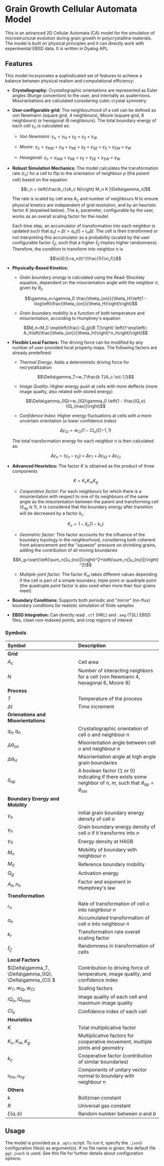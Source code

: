 # Grain Growth Cellular Automata Model

This is an advanced 2D Cellular Automata (CA) model for the simulation of microstructural evolution during grain growth in polycrystalline materials. The model is built on physical principles and it can directly work with experimental EBSD data. It is written in Dyalog APL.

## Features

This model incorporates a sophisticated set of features to achieve a balance between physical realism and computational efficiency:

* **Crystallography:** Crystallographic orientations are represented as Euler angles (Bunge convention) to the user, and internally as quaternions. Misorientations are calculated considering cubic crystal symmetry

* **User configurable grid:** The neighbourhood of a cell can be defined as von Newmann (square grid, 4 neighbours), Moore (square grid, 8 neighbours) or hexagonal (6 neighbours). The total boundary energy of each cell $\gamma_o$ is calculated as:

    * *Von Newmann:* $\gamma_o=\gamma_N+\gamma_E+\gamma_S+\gamma_W$

    * *Moore:* $\gamma_o=\gamma_{NW}+\gamma_N+\gamma_{NE}+\gamma_E+\gamma_{SE}+\gamma_S+\gamma_{SW}+\gamma_W$

    * *Hexagonal:* $\gamma_o=\gamma_{NW}+\gamma_{NE}+\gamma_E+\gamma_{SE}+\gamma_{SW}+\gamma_W$

* **Robust Simulation Mechanics:** The model calculates the transformation rate ($r_n$) for a cell to flip to the orientation of neighbour $p$ (the *parent* cell) based on the equation

    $$r_n = \left(\frac{k_r}{A_c N}\right) M_n K |\Delta\gamma_n|$$

    The rate is scaled by cell area $A_c$ and number of neighbours $N$ to ensure physical kinetics are independent of grid resolution, and by an heuristic factor $K$ (expained below). The $k_r$ parameter, configurable by the user, works as an overall scaling factor for the model.
    
    Each time step, an accumulator of transformation into each neighbor is updated such that $a_n{t+\Delta t}=a_n(t) + r_n \Delta t$. The cell is then transformed or not interpreting this accumulator as a probability (scaled by the user configurable factor $\xi_f$, such that a higher $\xi_f$ implies higher randomness). Therefore, the condition to transform into neighbor $n$ is
    
    $$\xi(0,1)<a_n(t)^{\frac{1}{\xi_f}}$$
    
* **Physically-Based Kinetics:**

    * *Grain boundary energy* is calculated using the Read-Shockley equation, dependent on the misorientation angle with the neighbor $n$, given by $\theta_n$
    
    $$\gamma_n=\gamma_0 \frac{\theta_{on}}{\theta_H}\left(1 - \log\left(\frac{\theta_{on}}{\theta_H}\right)\right)$$

    * *Grain boundary mobility* is a function of both temperature and misorientation, according to Humphrey's equation
    
    $$M_n=M_0 \exp\left(\frac{-Q_g}{R T}\right) \left(1-\exp\left(-A_h\left(\frac{\theta_{on}}{\theta_H}\right)^n_h\right)\right)$$
    
* **Flexible Local Factors:** The driving force can be modified by any number of user-provided local property maps. The following factors are already predefined:

    * *Thermal Energy:* Adds a deterministic driving force for recrystallization
    
    $$\Delta\gamma_T=w_T\frac{k T}A_c \xi(-1,1)$$

    * *Image Quality:* Higher energy push at cells with more deffects (more image quality, also related with stored energy)
    
    $$\Delta\gamma_{IQ}=w_{IQ}\gamma_0 \left(1 - \frac{IQ_o}{IQ_{max}}\right)$$
    
    * *Confidence Index:* Higher energy fluctuations at cells with a more uncertain orientation (a lower confidence index)
    
    $$\Delta\gamma_{CI}=w_{CI}(1 - CI_o) \xi(-1,1)$$

    The total transformation energy for each neighbor $n$ is then calculated as:
    
    $$\Delta\gamma_n=(\gamma_n - \gamma_0)+\Delta\gamma_T+\Delta\gamma_{IQ}+\Delta\gamma_{CI}$$

* **Advanced Heuristics:** The factor $K$ is obtained as the product of three components

    $$K=K_c K_m K_g$$

    * *Cooperative factor:* For each neighbours for which there is a misorientation with respect to one of its neighbours of the same angle as the misorientation between the parent and transforming cell ($\delta_{np}$ is 1), it is considered that the boundary energy after transition will be decreased by a factor $k_c$
    
    $$K_c=1-\delta_n\left(1 - k_c\right)$$
    
    * *Geometric factor:* This factor accounts for the influence of the boundary topology in the neighborhood, considering both coherent front advancement and the "squeeze" pressure on shrinking grains, adding the contribution of all moving boundaries
    
    $$K_g=\sqrt{\left(\sum_n{|u_{nx}|}\right)^2+\left(\sum_n{|u_{ny}|}\right)^2}$$
    
    * *Multiple-joint factor:* The factor $K_m$ takes different values depending if the cell is part of a simple boundary, triple point or quadriple point (the quadruple point factor is also used when more than four grains meet)
    
* **Boundary Conditions:** Supports both periodic and "mirror" (no-flux) boundary conditions for realistic simulation of finite samples

* **EBSD Integration:** Can directly read `.ctf` (HKL) and `.ang` (TSL) EBSD files, clean non-indexed points, and crop regions of interest

### Symbols

| Symbol | Description |
| :--- | :--- |
| **Grid** | |
| $A_c$ | Cell area |
| $N$ | Number of interacting neighbors for a cell (von Newmann 4, hexagonal 6, Moore 8) |
| **Process** | |
| $T$ | Temperature of the process |
| $\Delta t$ | Time increment |
| **Orienations and Misorientations**| |
| $q_o, q_n$ | Crystallographic orientation of cell $o$ and neighbour $n$ |
| $\Delta\theta_{on}$ | Misorientation angle between cell $o$ and neighbour $n$ |
| $\Delta\theta_H$ | Misorientation angle at high angle grain boundaries |
| $\delta_{np}$ | A boolean factor (1 or 0) indicating if there exists some neighbor of $n$, $m$, such that $\theta_{op}=\theta_{nm}$ |
| **Boundary Energy and Mobility**| |
| $\gamma_o$ | Initial grain boundary energy density of cell $o$ |
| $\gamma_n$ | Grain boundary energy density of cell $o$ if it transforms into $n$ |
| $\gamma_0$ | Energy density at HAGB |
| $M_n$ | Mobility of boundary with neighbour $n$ |
| $M_0$ | Reference boundary mobility |
| $Q_g$ | Activation energy |
| $A_h, n_h$ | Factor and exponent in Humphrey's law |
| **Transformation**| |
| $r_n$ | Rate of transformation of cell $o$ into neighbour $n$ |
| $a_n$ | Accumulated transformation of cell $o$ into neighbour $n$ |
| $k_r$ | Transformation rate overall scaling factor |
| $\xi_f$ | Randomness in transformation of cells |
| **Local Factors** | |
| $\Delta\gamma_T, \Delta\gamma_{IQ}, \Delta\gamma_{CI} $ | Contribution to driving force of temperature, image quality, and confidence index |
| $w_T, w_{IQ}, w_{CI}$ | Scaling factors |
| $IQ_o, IQ_{max}$ | Image quality of each cell and maximum image quality |
| $CI_o$ | Confidence index of each cell |
| **Heuristics** | |
| $K$ | Total multiplicative factor |
| $K_c, K_m, K_g$ | Multiplicative factors for cooperative movement, multiple joints and geometry |
| $k_c$ | Cooperative factor (contribution of similar boundaries) |
| $u_{nx}, u_{ny}$ | Components of unitary vector normal to boundary with neighbour $n$ |
| **Others** | |
| $k$ | Boltzman constant |
| $R$ | Universal gas constant |
| $\xi(a,b)$ | Random number between $a$ and $b$ |

## Usage

The model is provided as a `.apls` script. To run it, specify the `.json5` configuration file(s) as argument(s). If no file name is given, the default file `gg2.json5` is used. See this file for further details about configuration options.
